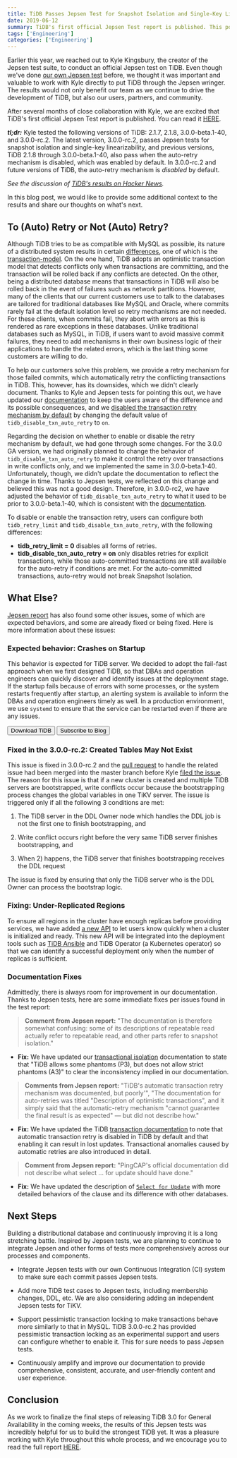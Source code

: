 ```yaml
---
title: TiDB Passes Jepsen Test for Snapshot Isolation and Single-Key Linearizability
date: 2019-06-12
summary: TiDB's first official Jepsen Test report is published. This post introduces some additional context to the test results and PingCAP's thoughts on what's next.
tags: ['Engineering']
categories: ['Engineering']
---
```


Earlier this year, we reached out to Kyle Kingsbury, the creator of the Jepsen test suite, to conduct an official Jepsen test on TiDB. Even though we've done [our own Jepsen test](https://github.com/pingcap/jepsen) before, we thought it was important and valuable to work with Kyle directly to put TiDB through the Jepsen wringer. The results would not only benefit our team as we continue to drive the development of TiDB, but also our users, partners, and community.

After several months of close collaboration with Kyle, we are excited that TiDB's first official Jepsen Test report is published. You can read it [HERE](https://jepsen.io/analyses/tidb-2.1.7). 

***tl;dr:*** Kyle tested the following versions of TiDB: 2.1.7, 2.1.8, 3.0.0-beta.1-40, and 3.0.0-rc.2. The latest version, 3.0.0-rc.2, passes Jepsen tests for snapshot isolation and single-key linearizability, and previous versions, TiDB 2.1.8 through 3.0.0-beta.1-40, also pass when the auto-retry mechanism is disabled, which was enabled by default. In 3.0.0-rc.2 and future versions of TiDB, the auto-retry mechanism is *disabled* by default. 

*See the discussion of [TiDB's results on Hacker News](https://news.ycombinator.com/item?id=20163975).*

In this blog post, we would like to provide some additional context to the results and share our thoughts on what's next.

## To (Auto) Retry or Not (Auto) Retry?

Although TiDB tries to be as compatible with MySQL as possible, its nature of a distributed system results in certain [differences](https://www.pingcap.com/docs/dev/reference/mysql-compatibility/), one of which is the [transaction-model](https://www.pingcap.com/docs/dev/reference/transactions/transaction-model/). On the one hand, TiDB adopts an optimistic transaction model that detects conflicts only when transactions are committing, and the transaction will be rolled back if any conflicts are detected. On the other, being a distributed database means that transactions in TiDB will also be rolled back in the event of failures such as network partitions. However, many of the clients that our current customers use to talk to the databases are tailored for traditional databases like MySQL and Oracle, where commits rarely fail at the default isolation level so retry mechanisms are not needed. For these clients, when commits fail, they abort with errors as this is rendered as rare exceptions in these databases. Unlike traditional databases such as MySQL, in TiDB, if users want to avoid massive commit failures, they need to add mechanisms in their own business logic of their applications to handle the related errors, which is the last thing some customers are willing to do. 

To help our customers solve this problem, we provide a retry mechanism for those failed commits, which automatically retry the conflicting transactions in TiDB. This, however, has its downsides, which we didn't clearly document. Thanks to Kyle and Jepsen tests for pointing this out, we have updated our [documentation](https://www.pingcap.com/docs/dev/reference/transactions/transaction-model/#transaction-retry) to keep the users aware of the difference and its possible consequences, and we [disabled the transaction retry mechanism by default](https://pingcap.com/docs/dev/reference/transactions/transaction-model/#transaction-retry) by changing the default value of `tidb_disable_txn_auto_retry` to `on`.

Regarding the decision on whether to enable or disable the retry mechanism by default, we had gone through some changes. For the 3.0.0 GA version, we had originally planned to change the behavior of `tidb_disable_txn_auto_retry` to make it control the retry over transactions in write conflicts only, and we implemented the same in 3.0.0-beta.1-40. Unfortunately, though, we didn't update the documentation to reflect the change in time. Thanks to Jepsen tests, we reflected on this change and believed this was not a good design. Therefore, in 3.0.0-rc2, we have adjusted the behavior of `tidb_disable_txn_auto_retry` to what it used to be prior to 3.0.0-beta.1-40, which is consistent with the [documentation](https://pingcap.com/docs/dev/reference/configuration/tidb-server/tidb-specific-variables/#tidb-disable-txn-auto-retry). 

To disable or enable the transaction retry, users can configure both `tidb_retry_limit` and `tidb_disable_txn_auto_retry`, with the following differences:

- **tidb_retry_limit = 0** disables all forms of retries.
- **tidb_disable_txn_auto_retry = on** only disables retries for explicit transactions, while those auto-committed transactions are still available for the auto-retry if conditions are met. For the auto-committed transactions, auto-retry would not break Snapshot Isolation. 

## What Else?

[Jepsen report](https://jepsen.io/analyses/tidb-2.1.7) has also found some other issues, some of which are expected behaviors, and some are already fixed or being fixed. Here is more information about these issues:

### Expected behavior: Crashes on Startup

This behavior is expected for TiDB server. We decided to adopt the fail-fast approach when we first designed TiDB, so that DBAs and operation engineers can quickly discover and identify issues at the deployment stage. If the startup fails because of errors with some processes, or the system restarts frequently after startup, an alerting system is available to inform the DBAs and operation engineers timely as well. In a production environment, we use `systemd` to ensure that the service can be restarted even if there are any issues.

<div class="trackable-btns">
    <a href="/download" onclick="trackViews('TiDB Passes Jepsen Test for Snapshot Isolation and Single-Key Linearizability', 'download-tidb-btn-middle')"><button>Download TiDB</button></a>
    <a href="https://share.hsforms.com/1e2W03wLJQQKPd1d9rCbj_Q2npzm" onclick="trackViews('TiDB Passes Jepsen Test for Snapshot Isolation and Single-Key Linearizability', 'subscribe-blog-btn-middle')"><button>Subscribe to Blog</button></a>
</div>

### Fixed in the 3.0.0-rc.2: Created Tables May Not Exist

This issue is fixed in 3.0.0-rc.2 and the [pull request](https://github.com/pingcap/tidb/pull/10029) to handle the related issue had been merged into the master branch before Kyle [filed the issue](https://github.com/pingcap/tidb/issues/10410). The reason for this issue is that if a new cluster is created and multiple TiDB servers are bootstrapped, write conflicts occur because the bootstrapping process changes the global variables in one TiKV server. The issue is triggered only if all the following 3 conditions are met:

1) The TiDB server in the DDL Owner node which handles the DDL job is not the first one to finish bootstrapping, and

2) Write conflict occurs right before the very same TiDB server finishes bootstrapping, and

3) When 2) happens, the TiDB server that finishes bootstrapping receives the DDL request

The issue is fixed by ensuring that only the TiDB server who is the DDL Owner can process the bootstrap logic.

### Fixing: Under-Replicated Regions
 
To ensure all regions in the cluster have enough replicas before providing services, we have added [a new API](https://github.com/pingcap/pd/pull/1555) to let users know quickly when a cluster is initialized and ready. This new API will be integrated into the deployment tools such as [TiDB Ansible](https://github.com/pingcap/tidb-ansible/pull/774) and TiDB Operator (a Kubernetes operator) so that we can identify a successful deployment only when the number of replicas is sufficient.

### Documentation Fixes

Admittedly, there is always room for improvement in our documentation. Thanks to Jepsen tests, here are some immediate fixes per issues found in the test report:

> **Comment from Jepsen report:** "The documentation is therefore somewhat confusing: some of its descriptions of repeatable read actually refer to repeatable read, and other parts refer to snapshot isolation."		
		
- **Fix:** We have updated our [transactional isolation](https://github.com/pingcap/docs/blob/master/dev/reference/transactions/transaction-isolation.md#difference-between-tidb-and-ansi-repeatable-read) documentation to state that "TiDB allows some phantoms (P3), but does not allow strict phantoms (A3)" to clear the inconsistency implied in our documentation. 

> **Comments from Jepsen report:** "TiDB's automatic transaction retry mechanism was documented, but poorly'", "The documentation for auto-retries was titled "Description of optimistic transactions", and it simply said that the automatic-retry mechanism "cannot guarantee the final result is as expected" — but did not describe how."

- **Fix:** We have updated the TiDB [transaction documentation](https://pingcap.com/docs/dev/reference/transactions/transaction-isolation/#transaction-retry) to note that automatic transaction retry is disabled in TiDB by default and that enabling it can result in lost updates. Transactional anomalies caused by automatic retries are also introduced in detail. 

> **Comment from Jepsen report:** "PingCAP's official documentation did not describe what select ... for update should have done."

- **Fix:** We have updated the description of [`Select for Update`](https://pingcap.com/docs/dev/reference/sql/statements/select/#description-of-the-syntax-elements) with more detailed behaviors of the clause and its difference with other databases.


## Next Steps

Building a distributional database and continuously improving it is a long stretching battle. Inspired by Jepsen tests, we are planning to continue to integrate Jepsen and other forms of tests more comprehensively across our processes and components.

- Integrate Jepsen tests with our own Continuous Integration (CI) system to make sure each commit passes Jepsen tests.

- Add more TiDB test cases to Jepsen tests, including membership changes, DDL, etc. We are also considering adding an independent Jepsen tests for TiKV.

- Support pessimistic transaction locking to make transactions behave more similarly to that in MySQL. TiDB 3.0.0-rc.2 has provided pessimistic transaction locking as an experimental support and users can configure whether to enable it. This for sure needs to pass Jepsen tests.

- Continuously amplify and improve our documentation to provide comprehensive, consistent, accurate, and user-friendly content and user experience. 

## Conclusion

As we work to finalize the final steps of releasing TiDB 3.0 for General Availability in the coming weeks, the results of this Jepsen tests was incredibly helpful for us to build the strongest TiDB yet. It was a pleasure working with Kyle throughout this whole process, and we encourage you to read the full report [HERE](http://jepsen.io/analyses/tidb-2.1.7). 
